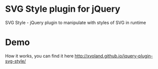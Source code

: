 SVG Style plugin for jQuery
=======================

SVG Style - jQuery plugin to manipulate with styles of SVG in runtime


Demo
=======

How it works, you can find it here http://xvoland.github.io/jquery-plugin-svg-style/

